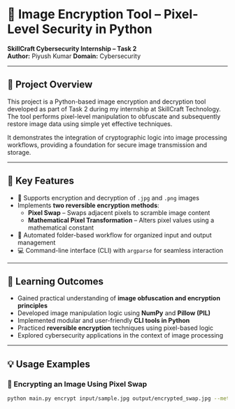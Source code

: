 # 🔐 Image Encryption Tool – Pixel-Level Security in Python

**SkillCraft Cybersecurity Internship – Task 2**  
**Author:** Piyush Kumar 
**Domain:** Cybersecurity

---

## 📘 Project Overview

This project is a Python-based image encryption and decryption tool developed as part of Task 2 during my internship at SkillCraft Technology. The tool performs pixel-level manipulation to obfuscate and subsequently restore image data using simple yet effective techniques.

It demonstrates the integration of cryptographic logic into image processing workflows, providing a foundation for secure image transmission and storage.

---

## 🚀 Key Features

- 🔐 Supports encryption and decryption of `.jpg` and `.png` images
- Implements **two reversible encryption methods**:
  - **Pixel Swap** – Swaps adjacent pixels to scramble image content
  - **Mathematical Pixel Transformation** – Alters pixel values using a mathematical constant
- 📂 Automated folder-based workflow for organized input and output management
- 💻 Command-line interface (CLI) with `argparse` for seamless interaction

---

## 🎯 Learning Outcomes

- Gained practical understanding of **image obfuscation and encryption principles**
- Developed image manipulation logic using **NumPy** and **Pillow (PIL)**
- Implemented modular and user-friendly **CLI tools in Python**
- Practiced **reversible encryption** techniques using pixel-based logic
- Explored cybersecurity applications in the context of image processing

---

## 💡 Usage Examples

### 🔄 Encrypting an Image Using Pixel Swap

```bash
python main.py encrypt input/sample.jpg output/encrypted_swap.jpg --method swap
